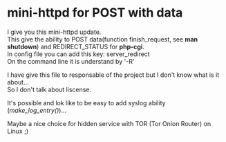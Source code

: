 # mini-httpd for POST with data

I give you this mini-httpd update.  
This give the ability to POST data(function finish_request, see __man shutdown__) and REDIRECT_STATUS for __php-cgi__.  
In config file you can add this key: server_redirect  
On the command line it is understand by '-R'
  
I have give this file to responsable of the project but I don't know what is it about...  
So I don't talk about liscense.  
  
It's possible and lok like to be easy to add syslog ability (*make_log_entry()*)...  
  
Maybe a nice choice for hidden service with TOR (Tor Onion Router) on Linux ;)  
